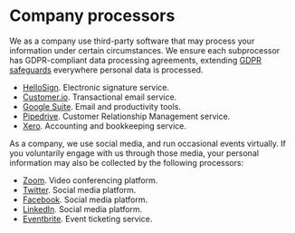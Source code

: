# Company processors

We as a company use third-party software that may process your information under certain circumstances. We ensure each subprocessor has GDPR-compliant data processing agreements, extending [GDPR safeguards](../regulations/index.md) everywhere personal data is processed. 

* [HelloSign](https://www.hellosign.com/trust/compliance/gdpr). Electronic signature service.
* [Customer.io](https://customer.io/gdpr.html). Transactional email service.
* [Google Suite](https://cloud.google.com/security/gdpr). Email and productivity tools.
* [Pipedrive](https://www.pipedrive.com/en/privacy). Customer Relationship Management service.
* [Xero](https://www.xero.com/about/terms/privacy/). Accounting and bookkeeping service.

As a company, we use social media, and run occasional events virtually. If you voluntarily engage with us through those media, your personal information may also be collected by the following processors:

* [Zoom](https://zoom.us/gdpr). Video conferencing platform.
* [Twitter](https://gdpr.twitter.com/). Social media platform.
* [Facebook](https://www.facebook.com/business/gdpr). Social media platform.
* [LinkedIn](https://privacy.linkedin.com/gdpr). Social media platform.
* [Eventbrite](https://www.eventbrite.co.nz/support/articles/en_MY/Troubleshooting/eventbrite-eu-data-protection). Event ticketing service.
